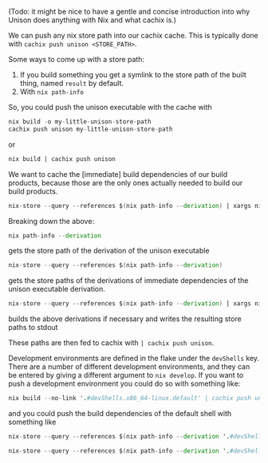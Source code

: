 (Todo: it might be nice to have a gentle and concise introduction into why Unison does anything with Nix and what cachix is.)

We can push any nix store path into our cachix cache. This is typically done with `cachix push unison <STORE_PATH>`.

Some ways to come up with a store path:

1. If you build something you get a symlink to the store path of the built thing, named `result` by default.
2. With `nix path-info`

So, you could push the unison executable with the cache with
```nix
nix build -o my-little-unison-store-path
cachix push unison my-little-unison-store-path
```
or
```nix
nix build | cachix push unison
```

We want to cache the [immediate] build dependencies of our build products, because those are the only ones actually needed to build our build products.

```nix
nix-store --query --references $(nix path-info --derivation) | xargs nix-store --realize | cachix push unison
```

Breaking down the above:

```nix
nix path-info --derivation
```
gets the store path of the derivation of the unison executable

```nix
nix-store --query --references $(nix path-info --derivation)
```
gets the store paths of the derivations of immediate dependencies of the unison executable derivation.

```nix
nix-store --query --references $(nix path-info --derivation) | xargs nix-store --realize
```
builds the above derivations if necessary and writes the resulting store paths to stdout

These paths are then fed to cachix with `| cachix push unison`.

Development environments are defined in the flake under the `devShells` key. There are a number of different development environments, and they can be entered by giving a different argument to `nix develop`. If you want to push a development environment you could do so with something like:

```nix
nix build --no-link '.#devShells.x86_64-linux.default' | cachix push unison
```
and you could push the build dependencies of the default shell with something like
```nix
nix-store --query --references $(nix path-info --derivation '.#devShells.x86_64-linux.default') | xargs nix-store --realize | cachix push unison
```

```nix
nix-store --query --references $(nix path-info --derivation '.#devShells.aarch64-darwin.default') | xargs nix-store --realize | cachix push unison
```

